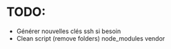 # TODO:

- Générer nouvelles clés ssh si besoin
- Clean script (remove folders)
    node_modules
    vendor